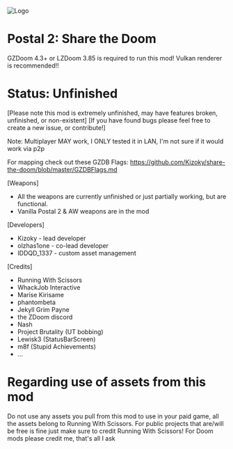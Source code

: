 ![Logo](https://media.moddb.com/images/mods/1/38/37937/STD.2.png)
# Postal 2: Share the Doom

GZDoom 4.3+ or LZDoom 3.85 is required to run this mod! Vulkan renderer is recommended!!

# Status: Unfinished
[Please note this mod is extremely unfinished, may have features broken, unfinished, or non-existent]
[If you have found bugs please feel free to create a new issue, or contribute!]

Note: Multiplayer MAY work, I ONLY tested it in LAN, I'm not sure if it would work via p2p

For mapping check out these GZDB Flags: https://github.com/Kizoky/share-the-doom/blob/master/GZDBFlags.md

[Weapons]
- All the weapons are currently unfinished or just partially working, but are functional.
- Vanilla Postal 2 & AW weapons are in the mod

[Developers]
- Kizoky - lead developer
- olzhas1one - co-lead developer
- IDDQD_1337 - custom asset management

[Credits]
- Running With Scissors
- WhackJob Interactive
- Marise Kirisame
- phantombeta
- Jekyll Grim Payne
- the ZDoom discord
- Nash
- Project Brutality (UT bobbing)
- Lewisk3 (StatusBarScreen)
- m8f (Stupid Achievements)
- ...

# Regarding use of assets from this mod

Do not use any assets you pull from this mod to use in your paid game, all the assets belong to Running With Scissors. For public projects that are/will be free is fine just make sure to credit Running With Scissors! For Doom mods please credit me, that's all I ask
